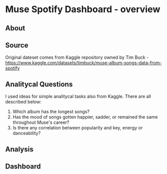 # Muse Spotify Dashboard - overview

## About

## Source

Original dateset comes from Kaggle repository owned by Tim Buck - https://www.kaggle.com/datasets/timbuck/muse-album-songs-data-from-spotify


## Analitycal Questions

I used ideas for simple analitycal tasks also from Kaggle. There are all described below:

1. Which album has the longest songs?
2. Has the mood of songs gotten happier, sadder, or remained the same throughout Muse's career?
3. Is there any correlation between popularity and key, energy or danceability?


## Analysis

## Dashboard
